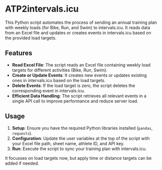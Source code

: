 # ATP2intervals.icu

This Python script automates the process of sending an annual training plan with weekly loads (for Bike, Run, and Swim) to intervals.icu. It reads data from an Excel file and updates or creates events in intervals.icu based on the provided load targets.

## Features

- **Read Excel File**: The script reads an Excel file containing weekly load targets for different activities (Bike, Run, Swim).
- **Create or Update Events**: It creates new events or updates existing ones in intervals.icu based on the load targets.
- **Delete Events**: If the load target is zero, the script deletes the corresponding event in intervals.icu.
- **Efficient Data Handling**: The script retrieves all relevant events in a single API call to improve performance and reduce server load.

## Usage

1. **Setup**: Ensure you have the required Python libraries installed (`pandas`, `requests`).
2. **Configuration**: Update the user variables at the top of the script with your Excel file path, sheet name, athlete ID, and API key.
3. **Run**: Execute the script to sync your training plan with intervals.icu.

It focusses on load targets now, but apply time or distance targets can be added if needed.
